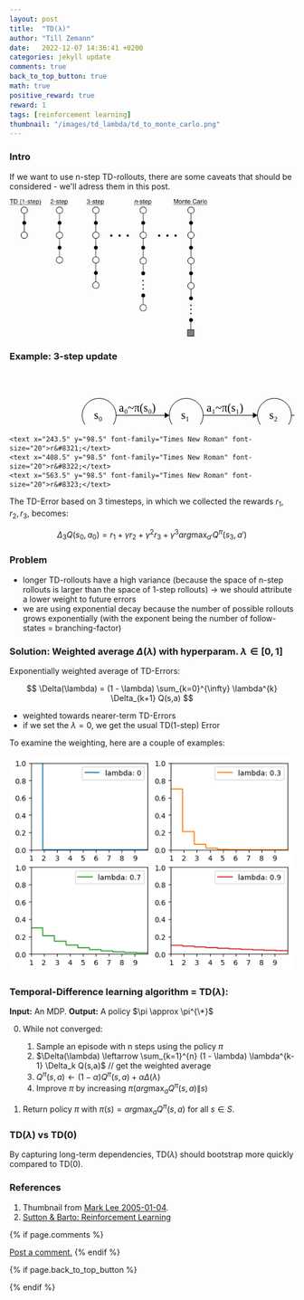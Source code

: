 ```yaml
---
layout: post
title:  "TD(λ)"
author: "Till Zemann"
date:   2022-12-07 14:36:41 +0200
categories: jekyll update
comments: true
back_to_top_button: true
math: true
positive_reward: true
reward: 1
tags: [reinforcement learning]
thumbnail: "/images/td_lambda/td_to_monte_carlo.png" 
---
```


<!-- alternative thumbnail: td_lambda_illustration.png -->

<!-- for multiple tags use a list: [hello1, hello2] -->

<!--
### Contents
* TOC
{:toc}
-->

<!--
TODO:
- add image links to References
-->

### Intro

If we want to use n-step TD-rollouts, there are some caveats that should be considered - we'll adress them in this post.

<div class="img-block" style="width: 350px;">
    <img src="/images/td_lambda/td_to_monte_carlo.png"/>
</div>


### Example: 3-step update

<svg width="800" height="150" version="1.1" xmlns="http://www.w3.org/2000/svg">
	<ellipse stroke="black" stroke-width="1" fill="none" cx="312.5" cy="77.5" rx="30" ry="30"/>
	<text x="303.5" y="83.5" font-family="Times New Roman" font-size="20">s&#8321;</text>
	<ellipse stroke="black" stroke-width="1" fill="none" cx="158.5" cy="77.5" rx="30" ry="30"/>
	<text x="149.5" y="83.5" font-family="Times New Roman" font-size="20">s&#8320;</text>
	<ellipse stroke="black" stroke-width="1" fill="none" cx="468.5" cy="77.5" rx="30" ry="30"/>
	<text x="459.5" y="83.5" font-family="Times New Roman" font-size="20">s&#8322;</text>
	<ellipse stroke="black" stroke-width="1" fill="none" cx="621.5" cy="77.5" rx="30" ry="30"/>
	<text x="612.5" y="83.5" font-family="Times New Roman" font-size="20">s&#8323;</text>
	<polygon stroke="black" stroke-width="1" points="188.5,77.5 282.5,77.5"/>
	<polygon fill="black" stroke-width="1" points="282.5,77.5 274.5,72.5 274.5,82.5"/>
	<text x="193.5" y="70.5" font-family="Times New Roman" font-size="20">a&#8320;~&#960;(s&#8320;)</text>
	<polygon stroke="black" stroke-width="1" points="342.5,77.5 438.5,77.5"/>
	<polygon fill="black" stroke-width="1" points="438.5,77.5 430.5,72.5 430.5,82.5"/>
	<text x="348.5" y="70.5" font-family="Times New Roman" font-size="20">a&#8321;~&#960;(s&#8321;)</text>
	<polygon stroke="black" stroke-width="1" points="498.5,77.5 591.5,77.5"/>
	<polygon fill="black" stroke-width="1" points="591.5,77.5 583.5,72.5 583.5,82.5"/>
	<text x="503.5" y="70.5" font-family="Times New Roman" font-size="20">a&#8322;~&#960;(s&#8322;)</text>

	<text x="243.5" y="98.5" font-family="Times New Roman" font-size="20">r&#8321;</text>
	<text x="408.5" y="98.5" font-family="Times New Roman" font-size="20">r&#8322;</text>
	<text x="563.5" y="98.5" font-family="Times New Roman" font-size="20">r&#8323;</text>
</svg>

The TD-Error based on 3 timesteps, in which we collected the rewards $r_1, r_2, r_3$, becomes:

$$
\Delta_3 Q(s_0, a_0) = r_1 + \gamma r_2 + \gamma^2 r_3 + \gamma^3 arg\max_{a'} Q^{\pi}(s_3, a')
$$

### Problem

- longer TD-rollouts have a high variance (because the space of n-step rollouts is larger than the space of 1-step rollouts) $\rightarrow$ we should attribute a lower weight to future errors
- we are using exponential decay because the number of possible rollouts grows exponentially (with the exponent being the number of follow-states = branching-factor)

### Solution: Weighted average $\Delta(\lambda)$ with hyperparam. $\lambda \in [0,1]$

Exponentially weighted average of TD-Errors:

$$
\Delta(\lambda) = (1 - \lambda) \sum_{k=0}^{\infty} \lambda^{k} \Delta_{k+1} Q(s,a)
$$

- weighted towards nearer-term TD-Errors
- if we set the $\lambda = 0$, we get the usual TD(1-step) Error


To examine the weighting, here are a couple of examples:
<div class="img-block" style="width: 500px;">
    <img src="/images/td_lambda/lambda_vals.png"/>
</div>


### Temporal-Difference learning algorithm = TD($\lambda$):

__Input:__ An MDP.
__Output:__ A policy $\pi \approx \pi^{\*}$

0. While not converged:<br>
	1. Sample an episode with n steps using the policy $\pi$
	2. $\Delta(\lambda) \leftarrow \sum_{k=1}^{n} (1 - \lambda) \lambda^{k-1} \Delta_k Q(s,a)$ // get the weighted average 
	3. $Q^{\pi}(s,a) \leftarrow (1 - \alpha)Q^{\pi}(s,a) + \alpha \Delta(\lambda)$
	4. Improve $\pi$ by increasing $\pi(arg\max_a Q^{\pi}(s,a) \| s)$

1. Return policy $\pi$ with $\pi(s) = arg\max_a Q^{\pi}(s,a)$ for all $s \in S$.


### TD($\lambda$) vs TD(0)

By capturing long-term dependencies, TD($\lambda$) should bootstrap more quickly compared to TD(0).


<!-- In-Text Citing -->
<!-- 

Referencing equations:
$$
\begin{equation} \tag{1}\label{eq:1}
x=y
\end{equation}
$$
I reference equation \eqref{eq:1}


You can...
- use bullet points
1. use
2. ordered
3. lists

-- Math --
$\hat{s} = \frac{1}{n-1} \sum_{i=1}^{n} (x_i - \mu)^2$ 

-- Images --
<div class="img-block" style="width: 800px;">
    <img src="/images/lofi_art.png"/>
    <span><strong>Fig 1.1.</strong> Agent and Environment interactions</span>
</div>

-- Links --
[(k-fold) Cross-Validation](https://scikit-learn.org/stable/modules/cross_validation.html)

```c
for(int i=0; i<comm_sz; i++){
	print("%d\n", i);
}
```

<div class="output">
result: 42
</div>

{% highlight python %}
@jit
def f(x)
    print("hi")
# does cool stuff
{% endhighlight %}

-- Highlights --
AAABC `ASDF` __some bold text__

-- Colors --
The <strong style="color: #1E72E7">joint distribution</strong> of $X$ and $Y$ is written as $P(X, Y)$.
The <strong style="color: #ED412D">marginal distribution</strong> on the other hand can be written out as a table.
-->



### References

1. Thumbnail from [Mark Lee 2005-01-04][mark-lee-thumbnail].
2. [Sutton & Barto: Reinforcement Learning][sab]

<!-- Ressources -->
[RESSOURCE]: LINK
[mark-lee-thumbnail]: http://incompleteideas.net/book/ebook/node73.html
[sab]: http://incompleteideas.net/book/the-book-2nd.html

<!-- Optional Comment Section-->
{% if page.comments %}
<p class="vspace"></p>
<a class="commentlink" role="button" href="/comments/">Post a comment.</a> <!-- role="button"  -->
{% endif %}

<!-- Optional Back to Top Button -->
{% if page.back_to_top_button %}
<script src="https://unpkg.com/vanilla-back-to-top@7.2.1/dist/vanilla-back-to-top.min.js"></script>
<script>addBackToTop({
  diameter: 40,
  backgroundColor: 'rgb(255, 255, 255, 0.7)', /* 30,144,255, 0.7 */
  textColor: '#4a4946'
})</script>
{% endif %} 